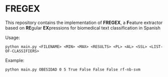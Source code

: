 # FREGEX 

This repository contains the implementation of **FREGEX**, a **F**eature extractor based on **RE**gular **EX**pressions for biomedical text classification in Spanish

Usage: 
```
python main.py <FILENAME> <MIN> <MAX> <RESULTS> <PL> <AL> <SSL> <LIST-OF-CLASSIFIERS>
```

Example:
```
python main.py OBESIDAD 0 5 True False False False rf-nb-svm
```
